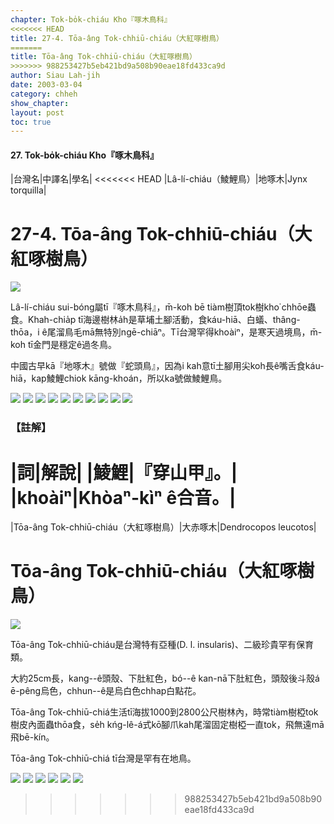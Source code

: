 ```yaml
---
chapter: Tok-bo̍k-chiáu Kho『啄木鳥科』
<<<<<<< HEAD
title: 27-4. Tōa-âng Tok-chhiū-chiáu（大紅啄樹鳥）
=======
title: Tōa-âng Tok-chhiū-chiáu（大紅啄樹鳥）
>>>>>>> 988253427b5eb421bd9a508b90eae18fd433ca9d
author: Siau Lah-jih
date: 2003-03-04
category: chheh
show_chapter: 
layout: post
toc: true
---
```


#### 27. Tok-bo̍k-chiáu Kho『啄木鳥科』


|台灣名|中譯名|學名|
<<<<<<< HEAD
|Lâ-lí-chiáu（鯪鯉鳥）|地啄木|Jynx torquilla|

# 27-4. Tōa-âng Tok-chhiū-chiáu（大紅啄樹鳥）

![](../too5/27/27-3-2.Lâ-lí-chiáu.jpg)


Lâ-lí-chiáu sui-bóng屬tī『啄木鳥科』，m̄-koh bē tiàm樹頂tok樹kho͘ chhōe蟲食。Khah-chia̍p tī海邊樹林a̍h是草埔土腳活動，食káu-hiā、白蟻、thâng-thōa，i ê尾溜鳥毛mā無特別ngē-chiāⁿ。Tī台灣罕得khoàiⁿ，是寒天過境鳥，m̄-koh tī金門是穩定ê過冬鳥。

中國古早kā『地啄木』號做『蛇頭鳥』，因為i kah意tī土腳用尖koh長ê嘴舌食káu-hiā，kap鯪鯉chiok kāng-khoán，所以ka號做鯪鯉鳥。


![](../too5/27/27-3-5.Lâ-lí-chiáu.jpg)
![](../too5/27/27-3-1.Lâ-lí-chiáu.jpg)
![](../too5/27/27-3-3.Lâ-lí-chiáu.jpg)
![](../too5/27/27-3-4.Lâ-lí-chiáu.jpg)
![](../too5/27/27-3-6.Lâ-lí-chiáu.jpg)
![](../too5/27/27-3-7.Lâ-lí-chiáu.jpg)
![](../too5/27/27-3-8.Lâ-lí-chiáu.jpg)
![](../too5/27/27-3-9.Lâ-lí-chiáu.jpg)
![](../too5/27/27-3-10.Lâ-lí-chiáu.jpg)
![](../too5/27/27-3-11.Lâ-lí-chiáu.jpg)


### 【註解】

|詞|解說|
|鯪鯉|『穿山甲』。|
|khoàiⁿ|Khòaⁿ-kìⁿ ê合音。|
=======
|Tōa-âng Tok-chhiū-chiáu（大紅啄樹鳥）|大赤啄木|Dendrocopos leucotos|

# Tōa-âng Tok-chhiū-chiáu（大紅啄樹鳥）

![](../too5/27/27-4-6.大紅啄樹鳥.jpg)


Tōa-âng Tok-chhiū-chiáu是台灣特有亞種(D. l. insularis)、二級珍貴罕有保育類。

大約25cm長，kang--ê頭殼、下肚紅色，bó--ê kan-nā下肚紅色，頭殼後斗殼á ē-pêng烏色，chhun--ê是烏白色chhap白點花。

Tōa-âng Tok-chhiū-chiá生活tī海拔1000到2800公尺樹林內，時常tiàm樹椏tok樹皮內面蟲thōa食，se̍h kńg-lê-á式kō͘腳爪kah尾溜固定樹椏一直tok，飛無遠mā飛bē-kín。

Tōa-âng Tok-chhiū-chiá tī台灣是罕有在地鳥。


![](../too5/27/27-4-2.大紅啄樹鳥.jpg)
![](../too5/27/27-4-1.大紅啄樹鳥.jpg)
![](../too5/27/27-4-4.大紅啄樹鳥.jpg)
![](../too5/27/27-4-3.大紅啄樹鳥.jpg)
![](../too5/27/27-4-7.大紅啄樹鳥.jpg)
![](../too5/27/27-4-5.大紅啄樹鳥.jpg)



>>>>>>> 988253427b5eb421bd9a508b90eae18fd433ca9d



